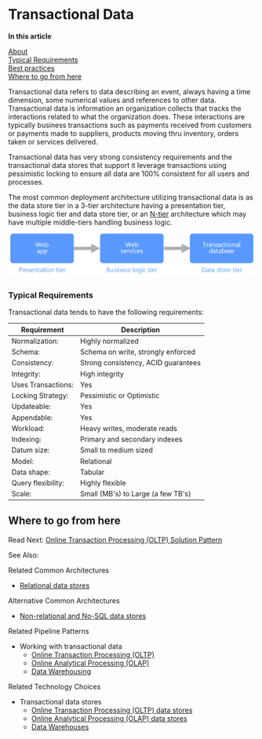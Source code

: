# Transactional Data 

**In this article**

[About]()  
[Typical Requirements](#requirements)  
[Best practices](#bestpractices)  
[Where to go from here](#wheretogo)  

<a name="about"></a>
Transactional data refers to data describing an event, always having a time dimension, some numerical values and references to other data. Transactional data is information an organization collects that tracks the interactions related to what the organization does. These interactions are typically business transactions such as payments received from customers or payments made to suppliers, products moving thru inventory, orders taken or services delivered.

 Transactional data has very strong consistency requirements and the transactional data stores that support it leverage transactions using pessimistic locking to ensure all data are 100% consistent for all users and processes. 

The most common deployment architecture utilizing transactional data is as the data store tier in a 3-tier architecture having a presentation tier, business logic tier and data store tier, or an [N-tier](https://docs.microsoft.com/azure/architecture/guide/architecture-styles/n-tier) architecture which may have multiple middle-tiers handling business logic. 

![Example of a 3-tier application](./images/three-tier-application.png)

<a name="requirements"></a>
### Typical Requirements
Transactional data tends to have the following requirements:

| Requirement | Description |
| --- | --- |
| Normalization: | Highly normalized |
| Schema: | Schema on write, strongly enforced|
| Consistency: | Strong consistency, ACID guarantees |
| Integrity: | High integrity |
| Uses Transactions: | Yes |
| Locking Strategy: | Pessimistic or Optimistic|
| Updateable: | Yes |
| Appendable: | Yes |
| Workload: | Heavy writes, moderate reads |
| Indexing: | Primary and secondary indexes |
| Datum size: | Small to medium sized |
| Model: | Relational |
| Data shape: | Tabular |
| Query flexibility: | Highly flexible |
| Scale: | Small (MB's) to Large (a few TB's) |

## <a name="wheretogo"></a>Where to go from here
Read Next: [Online Transaction Processing (OLTP) Solution Pattern](../pipeline-patterns/online-transaction-processing.md)

See Also:

Related Common Architectures
- [Relational data stores](./relational-data-stores.md)

Alternative Common Architectures
- [Non-relational and No-SQL data stores](./non-relational-data-stores.md)

Related Pipeline Patterns
- Working with transactional data
    - [Online Transaction Processing (OLTP)](../pipeline-patterns/online-transaction-processing.md)
    - [Online Analytical Processing (OLAP)](../pipeline-patterns/online-analytical-processing.md)
    - [Data Warehousing](../pipeline-patterns/data-warehousing.md)

Related Technology Choices
- Transactional data stores
    - [Online Transaction Processing (OLTP) data stores](../technology-choices/oltp-data-stores.md)
    - [Online Analytical Processing (OLAP) data stores](../technology-choices/olap-data-stores.md)
    - [Data Warehouses](../technology-choices/data-warehouses.md)


